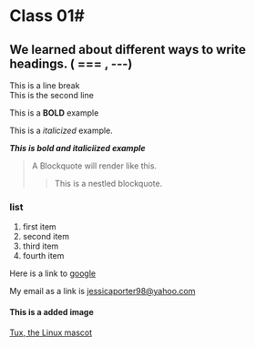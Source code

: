 # Class 01#



 ## We learned about different ways to write headings. ( === , ---)
 
 This is a line break  
This is the second line 

 This is a __BOLD__ example  
 
This is a *italicized* example. 
   
   ***This is bold and italiciized example***
   
   >A Blockquote will render like this.
   >
   >>This is a nestled blockquote.
   
   ### list
  1.  first item
  2. second item
  3. third item 
  4. fourth item 
  
  
  Here is a link to [google](https://google.com)
  
  
  My email as a link is <jessicaporter98@yahoo.com>
  
  
  
  #### This is a added image 
  
  
  [Tux, the Linux mascot](/assets/images/tux.png)
  
  
  
   
   
   


